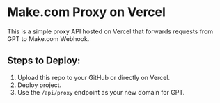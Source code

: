 # Make.com Proxy on Vercel

This is a simple proxy API hosted on Vercel that forwards requests from GPT to Make.com Webhook.

## Steps to Deploy:
1. Upload this repo to your GitHub or directly on Vercel.
2. Deploy project.
3. Use the `/api/proxy` endpoint as your new domain for GPT.
